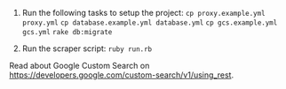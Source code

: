 1. Run the following tasks to setup the project:
```cp proxy.example.yml proxy.yml```
```cp database.example.yml database.yml```
```cp gcs.example.yml gcs.yml```
```rake db:migrate```

2. Run the scraper script:
```ruby run.rb```

Read about Google Custom Search on https://developers.google.com/custom-search/v1/using_rest.
